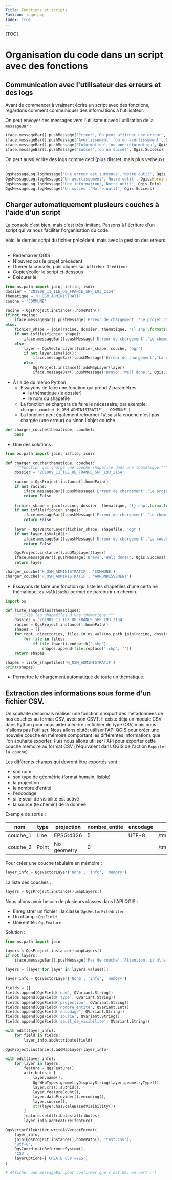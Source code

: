 ```yaml
---
Title: Fonctions et scripts
Favicon: logo.png
Index: True
...
```


[TOC]

# Organisation du code dans un script avec des fonctions

## Communication avec l'utilisateur des erreurs et des logs

Avant de commencer à vraiment écrire un script avec des fonctions, regardons comment communiquer des 
informations à l'utilisateur.

On peut envoyer des messages vers l'utilisateur avec l'utilisation de la `messageBar` :

```Python
iface.messageBar().pushMessage('Erreur','On peut afficher une erreur', Qgis.Critical)
iface.messageBar().pushMessage('Avertissement','ou un avertissement', Qgis.Warning)
iface.messageBar().pushMessage('Information','ou une information', Qgis.Info)
iface.messageBar().pushMessage('Succès','ou un succès', Qgis.Success)
```

On peut aussi écrire des logs comme ceci (plus discret, mais plus verbeux) :
```Python
QgsMessageLog.logMessage('Une erreur est survenue','Notre outil', Qgis.Critical)
QgsMessageLog.logMessage('Un avertissement','Notre outil', Qgis.Warning)
QgsMessageLog.logMessage('Une information','Notre outil', Qgis.Info)
QgsMessageLog.logMessage('Un succès','Notre outil', Qgis.Success)
```

## Charger automatiquement plusieurs couches à l'aide d'un script

La console c'est bien, mais c'est très limitant. Passons à l'écriture d'un script qui va nous faciliter 
l'organisation du code.

Voici le dernier script du fichier précédent, mais avec la gestion des erreurs :

* Redémarrer QGIS
* N'ouvrez pas le projet précédent
* Ouvrer la console, puis cliquer sur `Afficher l'éditeur`
* Copier/coller le script ci-dessous
* Exécuter le

```python
from os.path import join, isfile, isdir
dossier = '201909_11_ILE_DE_FRANCE_SHP_L93_2154'
thematique = 'H_OSM_ADMINISTRATIF'
couche = 'COMMUNE'

racine = QgsProject.instance().homePath()
if not racine:
    iface.messageBar().pushMessage('Erreur de chargement','Le projet n\'est pas enregistré', Qgis.Critical)
else:
    fichier_shape = join(racine, dossier, thematique, '{}.shp'.format(couche))
    if not isfile(fichier_shape):
        iface.messageBar().pushMessage('Erreur de chargement','Le chemin n\'existe pas: "{}"'.format(fichier_shape), Qgis.Critical)
    else:
        layer = QgsVectorLayer(fichier_shape, couche, 'ogr')
        if not layer.isValid():
            iface.messageBar().pushMessage('Erreur de chargement','La couche n\'est pas valide', Qgis.Critical)
        else:
            QgsProject.instance().addMapLayer(layer)
            iface.messageBar().pushMessage('Bravo','Well done!', Qgis.Success)

```

* À l'aide du mémo Python :
	* Essayons de faire une fonction qui prend 2 paramètres
		* la thématique (le dossier)
		* le nom du shapefile
	* La fonction se chargera de faire le nécessaire, par exemple: `charger_couche('H_OSM_ADMINISTRATIF', 'COMMUNE')`
	* La fonction peut également retourner `False` si la couche n'est pas chargée (une erreur) ou sinon l'objet couche.

```python
def charger_couche(thematique, couche):
    pass
```

* Une des solutions :

```python
from os.path import join, isfile, isdir

def charger_couche(thematique, couche):
    """Fonction qui charge une couche shapefile dans une thématique."""
    dossier = '201909_11_ILE_DE_FRANCE_SHP_L93_2154'

    racine = QgsProject.instance().homePath()
    if not racine:
        iface.messageBar().pushMessage('Erreur de chargement','Le projet n\'est pas enregistré', Qgis.Critical)
        return False
        
    fichier_shape = join(racine, dossier, thematique, '{}.shp'.format(couche))
    if not isfile(fichier_shape):
        iface.messageBar().pushMessage('Erreur de chargement','Le chemin n\'existe pas: "{}"'.format(fichier_shape), Qgis.Critical)
        return False
        
    layer = QgsVectorLayer(fichier_shape, shapefile, 'ogr')
    if not layer.isValid():
        iface.messageBar().pushMessage('Erreur de chargement','La couche n\'est pas valide', Qgis.Critical)
        return False

    QgsProject.instance().addMapLayer(layer)
    iface.messageBar().pushMessage('Bravo','Well done!', Qgis.Success)
    return layer

charger_couche('H_OSM_ADMINISTRATIF', 'COMMUNE')
charger_couche('H_OSM_ADMINISTRATIF', 'ARRONDISSEMENT')
```

* Essayons de faire une fonction qui liste les shapefiles d'une certaine thématique. `os.walk(path)` permet de parcourir un chemin.

```python
import os

def liste_shapefiles(thematique):
    """Liste les shapefiles d'une thématique."""
    dossier = '201909_11_ILE_DE_FRANCE_SHP_L93_2154'
    racine = QgsProject.instance().homePath()
    shapes = []
    for root, directories, files in os.walk(os.path.join(racine, dossier, thematique)):
        for file in files:
            if file.lower().endswith('.shp'):
                shapes.append(file.replace('.shp', ''))
    return shapes

shapes = liste_shapefiles('H_OSM_ADMINISTRATIF')
print(shapes)
```

* Permettre le chargement automatique de toute un thématique.

## Extraction des informations sous forme d'un fichier CSV.

On souhaite désormais réaliser une fonction d'export des métadonnées de nos couches au format CSV, avec son
CSVT.
Il existe déjà un module CSV dans Python pour nous aider à écrire un fichier de type CSV, mais nous n'allons
pas l'utiliser.
Nous allons plutôt utiliser l'API QGIS pour créer une nouvelle couche en mémoire comportant les différentes
informations que l'on souhaite exporter.
Puis nous allons utiliser l'API pour exporter cette couche mémoire au format CSV (l'équivalent dans QGIS de
l'action `Exporter la couche`).

Les différents champs qui devront être exportés sont :

* son nom
* son type de géométrie (format humain, lisible)
* la projection
* le nombre d'entité
* l'encodage
* si le seuil de visibilité est activé
* la source (le chemin) de la donnée

Exemple de sortie : 

| nom      | type  | projection  | nombre_entite | encodage | source          | seuil_de_visibilite |
|----------|-------|-------------|---------------|----------|-----------------|---------------------|
| couche_1 | Line  | EPSG:4326   | 5             | UTF-8    | /tmp/...geojson | False               |
| couche_2 | Point | No geometry | 0             |          | /tmp/...shp     | True                |

Pour créer une couche tabulaire en mémoire :
```python
layer_info = QgsVectorLayer('None', 'info', 'memory')
```

La liste des couches :
```python
layers = QgsProject.instance().mapLayers()
```

Nous allons avoir besoin de plusieurs classes dans l'API QGIS : 

* Enregistrer un fichier : la classe `QgsVectorFileWriter`
* Un champ : `QgsField`
* Une entité : `QgsFeature`

Solution :

```python
from os.path import join

layers = QgsProject.instance().mapLayers()
if not layers:
    iface.messageBar().pushMessage('Pas de couche','Attention, il n\'a pas de couche', Qgis.Warning)

layers = [layer for layer in layers.values()]

layer_info = QgsVectorLayer('None', 'info', 'memory')

fields = []
fields.append(QgsField('nom', QVariant.String))
fields.append(QgsField('type', QVariant.String))
fields.append(QgsField('projection', QVariant.String))
fields.append(QgsField('nombre_entite', QVariant.Int))
fields.append(QgsField('encodage', QVariant.String))
fields.append(QgsField('source', QVariant.String))
fields.append(QgsField('seuil_de_visibilite', QVariant.String))

with edit(layer_info):
    for field in fields:
        layer_info.addAttribute(field)

QgsProject.instance().addMapLayer(layer_info)

with edit(layer_info):
    for layer in layers:
        feature = QgsFeature()
        attributes = [
            layer.name(),
            QgsWkbTypes.geometryDisplayString(layer.geometryType()),
            layer.crs().authid(),
            layer.featureCount(),
            layer.dataProvider().encoding(),
            layer.source(),
            str(layer.hasScaleBasedVisibility())
        ]
        feature.setAttributes(attributes)
        layer_info.addFeature(feature)

QgsVectorFileWriter.writeAsVectorFormat(
    layer_info,
    join(QgsProject.instance().homePath(), 'test.csv'),
    'utf-8',
    QgsCoordinateReferenceSystem(),
    'CSV',
    layerOptions=['CREATE_CSVT=YES']
)

# Afficher une messageBar pour confirmer que c'est OK, en vert ;-)

```

